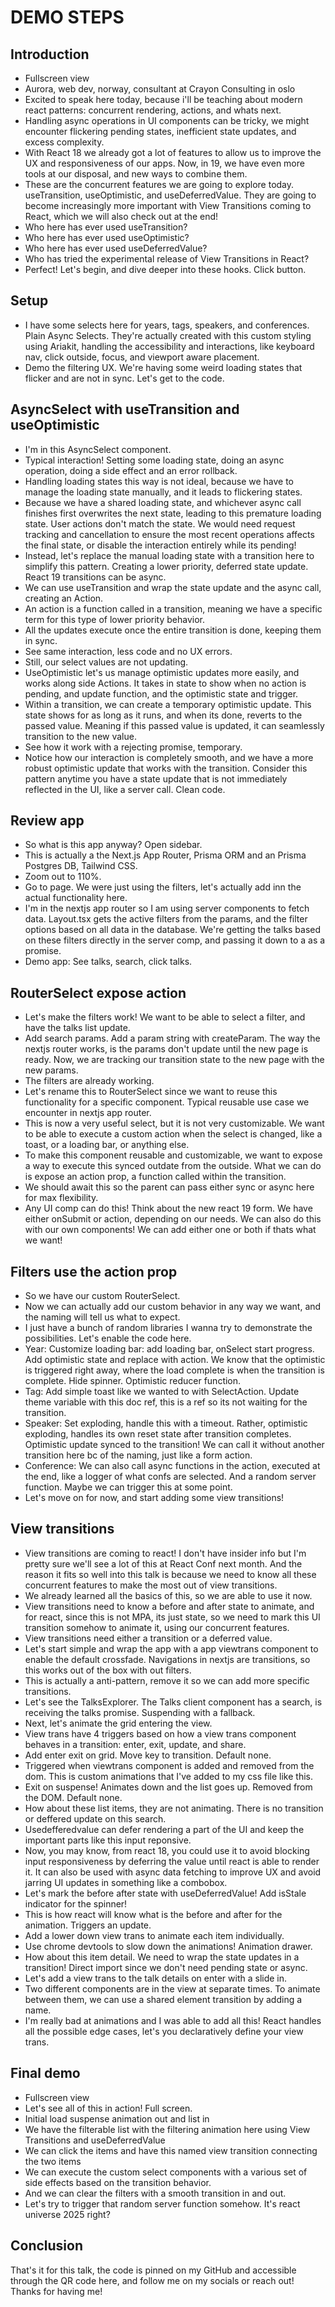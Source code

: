 # DEMO STEPS

## Introduction

- Fullscreen view
- Aurora, web dev, norway, consultant at Crayon Consulting in oslo
- Excited to speak here today, because i'll be teaching about modern react patterns: concurrent rendering, actions, and whats next.
- Handling async operations in UI components can be tricky, we might encounter flickering pending states, inefficient state updates, and excess complexity.
- With React 18 we already got a lot of features to allow us to improve the UX and responsiveness of our apps. Now, in 19, we have even more tools at our disposal, and new ways to combine them.
- These are the concurrent features we are going to explore today. useTransition, useOptimistic, and useDeferredValue. They are going to become increasingly more important with View Transitions coming to React, which we will also check out at the end!
- Who here has ever used useTransition?
- Who here has ever used useOptimistic?
- Who here has ever used useDeferredValue?
- Who has tried the experimental release of View Transitions in React?
- Perfect! Let's begin, and dive deeper into these hooks. Click button.

## Setup

- I have some selects here for years, tags, speakers, and conferences. Plain Async Selects. They're actually created with this custom styling using Ariakit, handling the accessibility and interactions, like keyboard nav, click outside, focus, and viewport aware placement.
- Demo the filtering UX. We're having some weird loading states that flicker and are not in sync. Let's get to the code.

## AsyncSelect with useTransition and useOptimistic

- I'm in this AsyncSelect component.
- Typical interaction! Setting some loading state, doing an async operation, doing a side effect and an error rollback.
- Handling loading states this way is not ideal, because we have to manage the loading state manually, and it leads to flickering states.
- Because we have a shared loading state, and whichever async call finishes first overwrites the next state, leading to this premature loading state. User actions don't match the state. We would need request tracking and cancellation to ensure the most recent operations affects the final state, or disable the interaction entirely while its pending!
- Instead, let's replace the manual loading state with a transition here to simplify this pattern. Creating a lower priority, deferred state update. React 19 transitions can be async.
- We can use useTransition and wrap the state update and the async call, creating an Action.
- An action is a function called in a transition, meaning we have a specific term for this type of lower priority behavior.
- All the updates execute once the entire transition is done, keeping them in sync.
- See same interaction, less code and no UX errors.
- Still, our select values are not updating.
- UseOptimistic let's us manage optimistic updates more easily, and works along side Actions. It takes in state to show when no action is pending, and update function, and the optimistic state and trigger.
- Within a transition, we can create a temporary optimistic update. This state shows for as long as it runs, and when its done, reverts to the passed value. Meaning if this passed value is updated, it can seamlessly transition to the new value.
- See how it work with a rejecting promise, temporary.
- Notice how our interaction is completely smooth, and we have a more robust optimistic update that works with the transition. Consider this pattern anytime you have a state update that is not immediately reflected in the UI, like a server call. Clean code.

## Review app

- So what is this app anyway? Open sidebar.
- This is actually a the Next.js App Router, Prisma ORM and an Prisma Postgres DB, Tailwind CSS.
- Zoom out to 110%.
- Go to page. We were just using the filters, let's actually add inn the actual functionality here.
- I'm in the nextjs app router so I am using server components to fetch data. Layout.tsx gets the active filters from the params, and the filter options based on all data in the database. We're getting the talks based on these filters directly in the server comp, and passing it down to a as a promise.
- Demo app: See talks, search, click talks.

## RouterSelect expose action

- Let's make the filters work! We want to be able to select a filter, and have the talks list update.
- Add search params. Add a param string with createParam. The way the nextjs router works, is the params don't update until the new page is ready. Now, we are tracking our transition state to the new page with the new params.
- The filters are already working.
- Let's rename this to RouterSelect since we want to reuse this functionality for a specific component. Typical reusable use case we encounter in nextjs app router.
- This is now a very useful select, but it is not very customizable. We want to be able to execute a custom action when the select is changed, like a toast, or a loading bar, or anything else.
- To make this component reusable and customizable, we want to expose a way to execute this synced outdate from the outside. What we can do is expose an action prop, a function called within the transition.
- We should await this so the parent can pass either sync or async here for max flexibility.
- Any UI comp can do this! Think about the new react 19 form. We have either onSubmit or action, depending on our needs. We can also do this with our own components! We can add either one or both if thats what we want!

## Filters use the action prop

- So we have our custom RouterSelect.
- Now we can actually add our custom behavior in any way we want, and the naming will tell us what to expect.
- I just have a bunch of random libraries I wanna try to demonstrate the possibilities. Let's enable the code here.
- Year: Customize loading bar: add loading bar, onSelect start progress. Add optimistic state and replace with action. We know that the optimistic is triggered right away, where the load complete is when the transition is complete. Hide spinner. Optimistic reducer function.
- Tag: Add simple toast like we wanted to with SelectAction. Update theme variable with this doc ref, this is a ref so its not waiting for the transition.
- Speaker: Set exploding, handle this with a timeout. Rather, optimistic exploding, handles its own reset state after transition completes. Optimistic update synced to the transition! We can call it without another transition here bc of the naming, just like a form action.
- Conference: We can also call async functions in the action, executed at the end, like a logger of what confs are selected. And a random server function. Maybe we can trigger this at some point.
- Let's move on for now, and start adding some view transitions!

## View transitions

- View transitions are coming to react! I don't have insider info but I'm pretty sure we'll see a lot of this at React Conf next month. And the reason it fits so well into this talk is because we need to know all these concurrent features to make the most out of view transitions.
- We already learned all the basics of this, so we are able to use it now.
- View transitions need to know a before and after state to animate, and for react, since this is not MPA, its just state, so we need to mark this UI transition somehow to animate it, using our concurrent features.
- View transitions need either a transition or a deferred value.
- Let's start simple and wrap the app with a app viewtrans component to enable the default crossfade. Navigations in nextjs are transitions, so this works out of the box with out filters.
- This is actually a anti-pattern, remove it so we can add more specific transitions.
- Let's see the TalksExplorer. The Talks client component has a search, is receiving the talks promise. Suspending with a fallback.
- Next, let's animate the grid entering the view.
- View trans have 4 triggers based on how a view trans component behaves in a transition: enter, exit, update, and share.
- Add enter exit on grid. Move key to transition. Default none.
- Triggered when viewtrans component is added and removed from the dom. This is custom animations that I've added to my css file like this.
- Exit on suspense! Animates down and the list goes up. Removed from the DOM. Default none.
- How about these list items, they are not animating. There is no transition or deffered update on this search.
- Usedefferedvalue can defer rendering a part of the UI and keep the important parts like this input reponsive.
- Now, you may know, from react 18, you could use it to avoid blocking input responsiveness by deferring the value until react is able to render it. It can also be used with async data fetching to improve UX and avoid jarring UI updates in something like a combobox.
- Let's mark the before after state with useDeferredValue! Add isStale indicator for the spinner!
- This is how react will know what is the before and after for the animation. Triggers an update.
- Add a lower down view trans to animate each item individually.
- Use chrome devtools to slow down the animations! Animation drawer.
- How about this item detail. We need to wrap the state updates in a transition! Direct import since we don't need pending state or async.
- Let's add a view trans to the talk details on enter with a slide in.
- Two different components are in the view at separate times. To animate between them, we can use a shared element transition by adding a name.
- I'm really bad at animations and I was able to add all this! React handles all the possible edge cases, let's you declaratively define your view trans.

## Final demo

- Fullscreen view
- Let's see all of this in action! Full screen.
- Initial load suspense animation out and list in
- We have the filterable list with the filtering animation here using View Transitions and useDeferredValue
- We can click the items and have this named view transition connecting the two items
- We can execute the custom select components with a various set of side effects based on the transition behavior.
- And we can clear the filters with a smooth transition in and out.
- Let's try to trigger that random server function somehow. It's react universe 2025 right?

## Conclusion

That's it for this talk, the code is pinned on my GitHub and accessible through the QR code here, and follow me on my socials or reach out! Thanks for having me!
